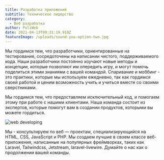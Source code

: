 ```yaml
---
title: Разработка приложений
subtitle: Техническое лидерство
category:
  - Веб разработка
author: PoliWeb
date: 2021-04-13T09:31:19.910Z
featureImage: /uploads/sound-you-option-two.jpg
---
```



Мы гордимся тем, что разработчики, ориентированные на тестирование, сосредоточены на написании чистого, поддерживаемого кода. Наши разработчики постоянно изучают новые методы и концепции, которые позволяют им опередить игру, и могут помочь поделиться этими знаниями с вашей командой. Спаривание и моббинг - это практики, которые мы используем ежедневно, так как гордимся своей работой и ценим возможность учить и учиться вместе со своими сверстниками.

Мы гордимся тем, что предоставляем исключительный код, и помогаем этому при работе с нашими клиентами. Наша команда состоит из экспертов, которые помогут вам в создании продуктов, которыми вы можете гордиться.

![web developing](/uploads/dribbble-shot-sound-you-option-two.jpg "Разработка сайтов")

Мы - консультируем по веб — проектам, специализирующийся на HTML, CSS, JavaScript и PHP. Мы создаем лучшие в своем классе веб-приложения, написанные на популярных фреймворках, таких как Laravel, Tailwindcss, Jetstream, laravel-livewire. Думайте о нас как о продолжении вашей команды.